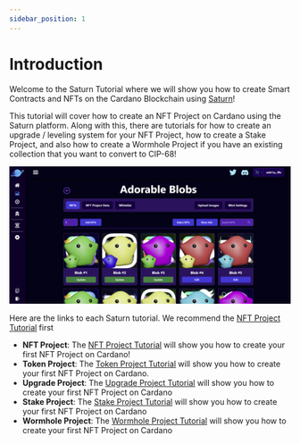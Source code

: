 ```yaml
---
sidebar_position: 1
---
```


# Introduction

Welcome to the Saturn Tutorial where we will show you how to create Smart Contracts and NFTs on the Cardano Blockchain using [Saturn](https://saturnnft.io)!

This tutorial will cover how to create an NFT Project on Cardano using the Saturn platform. Along with this, there are tutorials for how to create an upgrade / leveling system for your NFT Project, how to create a Stake Project, and also how to create a Wormhole Project if you have an existing collection that you want to convert to CIP-68!

![NFT Page](/img/introduction/nft-page.png)

Here are the links to each Saturn tutorial. We recommend the [NFT Project Tutorial](/docs/nft-projects/create-nft-project/nft-project-page.md) first

-   **NFT Project**: The [NFT Project Tutorial](/docs/nft-projects/create-nft-project/nft-project-page.md) will show you how to create your first NFT Project on Cardano!
-   **Token Project**: The [Token Project Tutorial](/docs/token-projects/create-token-project/token-project-page/token-project-page) will show you how to create your first NFT Project on Cardano.
-   **Upgrade Project**: The [Upgrade Project Tutorial](/docs/upgrade-projects/create-upgrade-project/upgrade-project-page.md) will show you how to create your first NFT Project on Cardano
-   **Stake Project**: The [Stake Project Tutorial](/docs/stake-projects/stake-project-page/staking-data-page.md) will show you how to create your first NFT Project on Cardano
-   **Wormhole Project**: The [Wormhole Project Tutorial](/docs/wormhole-projects/create-wormhole-project/wormhole-project-page.md) will show you how to create your first NFT Project on Cardano
